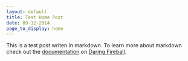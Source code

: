 ```yaml
---
layout: default
title: Test Home Post
date: 09-12-2014
page_to_display: home
---
```


This is a test post writen in markdown. To learn more about markdown check out the [documentation](http://daringfireball.net/projects/markdown/) on [Daring Fireball](http://daringfireball.net/).